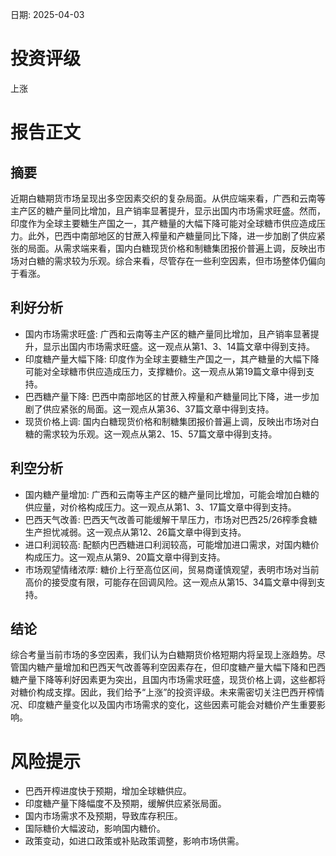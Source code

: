 
日期: 2025-04-03

# 投资评级

上涨

# 报告正文

## 摘要

近期白糖期货市场呈现出多空因素交织的复杂局面。从供应端来看，广西和云南等主产区的糖产量同比增加，且产销率显著提升，显示出国内市场需求旺盛。然而，印度作为全球主要糖生产国之一，其产糖量的大幅下降可能对全球糖市供应造成压力。此外，巴西中南部地区的甘蔗入榨量和产糖量同比下降，进一步加剧了供应紧张的局面。从需求端来看，国内白糖现货价格和制糖集团报价普遍上调，反映出市场对白糖的需求较为乐观。综合来看，尽管存在一些利空因素，但市场整体仍偏向于看涨。

## 利好分析

* 国内市场需求旺盛: 广西和云南等主产区的糖产量同比增加，且产销率显著提升，显示出国内市场需求旺盛。这一观点从第1、3、14篇文章中得到支持。
* 印度糖产量大幅下降: 印度作为全球主要糖生产国之一，其产糖量的大幅下降可能对全球糖市供应造成压力，支撑糖价。这一观点从第19篇文章中得到支持。
* 巴西糖产量下降: 巴西中南部地区的甘蔗入榨量和产糖量同比下降，进一步加剧了供应紧张的局面。这一观点从第36、37篇文章中得到支持。
* 现货价格上调: 国内白糖现货价格和制糖集团报价普遍上调，反映出市场对白糖的需求较为乐观。这一观点从第2、15、57篇文章中得到支持。

## 利空分析

* 国内糖产量增加: 广西和云南等主产区的糖产量同比增加，可能会增加白糖的供应量，对价格构成压力。这一观点从第1、3、17篇文章中得到支持。
* 巴西天气改善: 巴西天气改善可能缓解干旱压力，市场对巴西25/26榨季食糖生产担忧减弱。这一观点从第12、26篇文章中得到支持。
* 进口利润较高: 配额内巴西糖进口利润较高，可能增加进口需求，对国内糖价构成压力。这一观点从第9、20篇文章中得到支持。
* 市场观望情绪浓厚: 糖价上行至高位区间，贸易商谨慎观望，表明市场对当前高价的接受度有限，可能存在回调风险。这一观点从第15、34篇文章中得到支持。

## 结论

综合考量当前市场的多空因素，我们认为白糖期货价格短期内将呈现上涨趋势。尽管国内糖产量增加和巴西天气改善等利空因素存在，但印度糖产量大幅下降和巴西糖产量下降等利好因素更为突出，且国内市场需求旺盛，现货价格上调，这些都将对糖价构成支撑。因此，我们给予“上涨”的投资评级。未来需密切关注巴西开榨情况、印度糖产量变化以及国内市场需求的变化，这些因素可能会对糖价产生重要影响。

# 风险提示

* 巴西开榨进度快于预期，增加全球糖供应。
* 印度糖产量下降幅度不及预期，缓解供应紧张局面。
* 国内市场需求不及预期，导致库存积压。
* 国际糖价大幅波动，影响国内糖价。
* 政策变动，如进口政策或补贴政策调整，影响市场供需。
